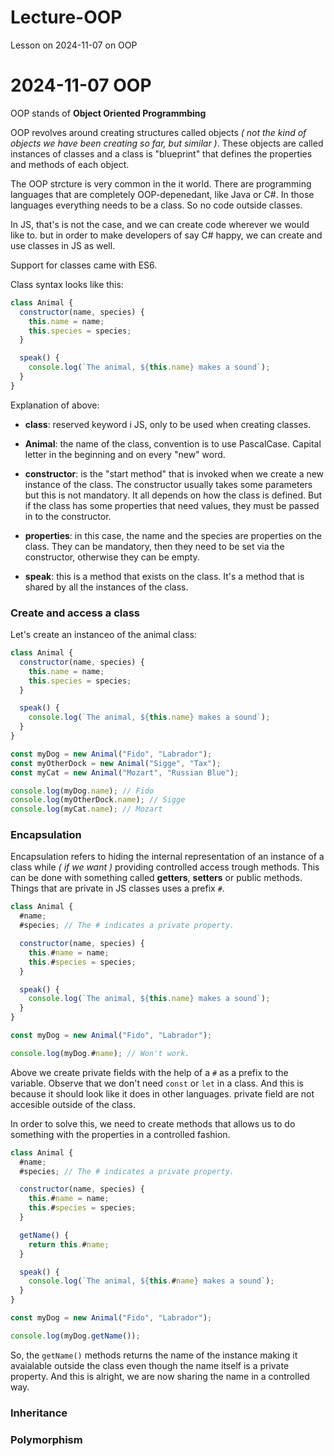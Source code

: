 # Lecture-OOP
Lesson on 2024-11-07 on OOP

# 2024-11-07 OOP

OOP stands of **Object Oriented Programmbing**

OOP revolves around creating structures called objects _( not the kind of objects we have been creating so far, but similar )_. These objects are called instances of classes and a class is "blueprint" that defines the properties and methods of each object.

The OOP strcture is very common in the it world. There are programming languages that are completely OOP-depenedant, like Java or C#. In those languages everything needs to be a class. So no code outside classes.

In JS, that's is not the case, and we can create code wherever we would like to. but in order to make developers of say C# happy, we can create and use classes in JS as well.

Support for classes came with ES6.

Class syntax looks like this:

```js
class Animal {
  constructor(name, species) {
    this.name = name;
    this.species = species;
  }

  speak() {
    console.log(`The animal, ${this.name} makes a sound`);
  }
}
```

Explanation of above:

- **class**: reserved keyword i JS, only to be used when creating classes.

- **Animal**: the name of the class, convention is to use PascalCase. Capital letter in the beginning and on every "new" word.

- **constructor**: is the "start method" that is invoked when we create a new instance of the class. The constructor usually takes some parameters but this is not mandatory. It all depends on how the class is defined. But if the class has some properties that need values, they must be passed in to the constructor.

- **properties**: in this case, the name and the species are properties on the class. They can be mandatory, then they need to be set via the constructor, otherwise they can be empty.

- **speak**: this is a method that exists on the class. It's a method that is shared by all the instances of the class.

### Create and access a class

Let's create an instanceo of the animal class:

```js
class Animal {
  constructor(name, species) {
    this.name = name;
    this.species = species;
  }

  speak() {
    console.log(`The animal, ${this.name} makes a sound`);
  }
}

const myDog = new Animal("Fido", "Labrador");
const myOtherDock = new Animal("Sigge", "Tax");
const myCat = new Animal("Mozart", "Russian Blue");

console.log(myDog.name); // Fido
console.log(myOtherDock.name); // Sigge
console.log(myCat.name); // Mozart
```

### Encapsulation

Encapsulation refers to hiding the internal representation of an instance of a class while _( if we want )_ providing controlled access trough methods. This can be done with something called **getters**, **setters** or public methods. Things that are private in JS classes uses a prefix `#`.

```js
class Animal {
  #name;
  #species; // The # indicates a private property.

  constructor(name, species) {
    this.#name = name;
    this.#species = species;
  }

  speak() {
    console.log(`The animal, ${this.name} makes a sound`);
  }
}

const myDog = new Animal("Fido", "Labrador");

console.log(myDog.#name); // Won't work.
```

Above we create private fields with the help of a `#` as a prefix to the variable. Observe that we don't need `const` or `let` in a class. And this is because it should look like it does in other languages. private field are not accesible outside of the class.

In order to solve this, we need to create methods that allows us to do something with the properties in a controlled fashion.

```js
class Animal {
  #name;
  #species; // The # indicates a private property.

  constructor(name, species) {
    this.#name = name;
    this.#species = species;
  }

  getName() {
    return this.#name;
  }

  speak() {
    console.log(`The animal, ${this.#name} makes a sound`);
  }
}

const myDog = new Animal("Fido", "Labrador");

console.log(myDog.getName());
```

So, the `getName()` methods returns the name of the instance making it avaialable outside the class even though the name itself is a private property. And this is alright, we are now sharing the name in a controlled way.

### Inheritance

### Polymorphism
